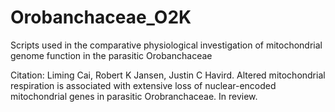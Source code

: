 # Orobanchaceae_O2K
Scripts used in the comparative physiological investigation of mitochondrial genome function in the parasitic Orobanchaceae

Citation: Liming Cai, Robert K Jansen, Justin C Havird. Altered mitochondrial respiration is associated with extensive loss of nuclear-encoded mitochondrial genes in parasitic Orobranchaceae. In review.
